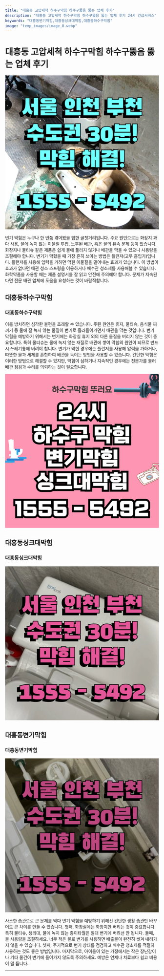 ```yaml
---
title: "대흥동 고압세척 하수구막힘 하수구뚫음 뚫는 업체 후기"
description: "대흥동 고압세척 하수구막힘 하수구뚫음 뚫는 업체 후기 24시 긴급서비스"
keywords: "대흥동변기막힘,대흥동싱크대막힘,대흥동하수구막힘"
image: "temp_images/image_8.webp"
---
```


# 대흥동 고압세척 하수구막힘 하수구뚫음 뚫는 업체 후기

![대흥동하수구막힘](temp_images/image_9.webp) 

변기 막힘은 누구나 한 번쯤 겪어봤을 법한 골칫거리입니다. 주요 원인으로는 화장지 과다 사용, 물에 녹지 않는 이물질 투입, 노후된 배관, 혹은 물의 유속 문제 등이 있습니다. 화장지나 물티슈 같은 제품은 쉽게 물에 풀리지 않거나 배관을 막을 수 있으니 사용량을 조절해야 합니다. 변기가 막혔을 때 가장 흔히 쓰이는 방법은 플런저(고무 흡입기)입니다. 플런저를 사용해 압력을 가하면 막힌 이물질을 밀어내는 효과가 있습니다. 이 방법이 효과가 없다면 배관 청소 스프링을 이용하거나 배수관 청소제를 사용해볼 수 있습니다. 화학약품을 사용할 때는 제품 설명서를 잘 읽고 안전에 주의해야 합니다. 문제가 지속된다면 전문 배관 업체에 도움을 요청하는 것이 바람직합니다.


## 대흥동하수구막힘

### 대흥동하수구막힘

이를 방치하면 심각한 불편을 초래할 수 있습니다. 주된 원인은 휴지, 물티슈, 음식물 찌꺼기 등 물에 잘 녹지 않는 물질이 변기로 흘러들어가면서 배관을 막는 것입니다. 변기 막힘을 예방하기 위해서는 변기에는 화장실 휴지 외의 다른 물질을 버리지 않는 것이 중요합니다. 특히 물티슈는 물에 녹지 않는 재질로 배관에 쌓여 막힘의 원인이 되므로 반드시 쓰레기통에 버려야 합니다. 변기가 막힌 경우에는 플런저를 사용해 압력을 가하거나, 따뜻한 물과 세제를 혼합하여 배관을 녹이는 방법을 사용할 수 있습니다. 간단한 막힘은 이러한 방법으로 해결할 수 있지만, 막힘이 심하거나 지속적인 경우에는 전문가를 불러 배관 점검과 수리를 의뢰하는 것이 필요합니다.

![대흥동하수구막힘](temp_images/image_0.webp) 



## 대흥동싱크대막힘

### 대흥동싱크대막힘

![대흥동싱크대막힘](temp_images/image_2.webp) 



## 대흥동변기막힘

### 대흥동변기막힘

![대흥동변기막힘](temp_images/image_4.webp) 

  사소한 습관으로 큰 문제를 막다
변기 막힘을 예방하기 위해선 간단한 생활 습관만 바꾸어도 큰 차이를 만들 수 있습니다. 첫째, 화장실에는 화장지만 버리는 것이 중요합니다. 특히 물티슈, 생리대, 물에 녹지 않는 종이타월은 절대 변기에 버려선 안 됩니다. 둘째, 물 사용량을 조절하세요. 너무 적은 물로 변기를 사용하면 배출물이 완전히 씻겨 내려가지 않을 수 있습니다. 셋째, 주기적으로 변기 상태를 점검하고 배수관 청소제를 적절히 사용하는 것도 좋은 방법입니다. 마지막으로, 아이들이 있는 가정에서는 작은 장난감이나 기타 물건이 변기에 들어가지 않도록 주의하세요. 예방은 언제나 치료보다 쉽고 비용이 덜 듭니다.

---

